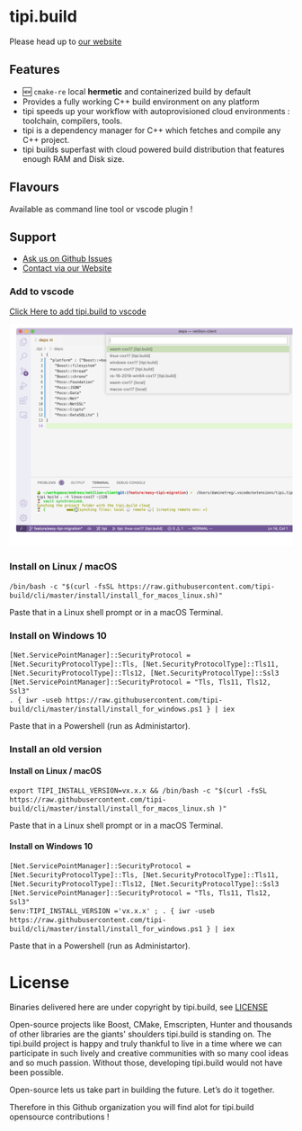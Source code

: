 
# tipi.build
Please head up to [our website](https://tipi.build)

## Features
- :new: `cmake-re` local **hermetic** and containerized build by default
- Provides a fully working C++ build environment on any platform
- tipi speeds up your workflow with autoprovisioned cloud environments : toolchain, compilers, tools.
- tipi is a dependency manager for C++ which fetches and compile any C++ project.
- tipi builds superfast with cloud powered build distribution that features enough RAM and Disk size.

## Flavours
Available as command line tool or vscode plugin !

## Support
* [Ask us on Github Issues](https://github.com/tipi-build/cli/issues)
* [Contact via our Website](https://tipi.build)

### Add to vscode

[Click Here to add tipi.build to vscode](https://marketplace.visualstudio.com/items?itemName=tipi.tipi-build)

![add to vscode](./tipi-build-plugin.png)

### Install on Linux / macOS 
```
/bin/bash -c "$(curl -fsSL https://raw.githubusercontent.com/tipi-build/cli/master/install/install_for_macos_linux.sh)"
```

Paste that in a Linux shell prompt or in a macOS Terminal.

### Install on Windows 10
```
[Net.ServicePointManager]::SecurityProtocol = [Net.SecurityProtocolType]::Tls, [Net.SecurityProtocolType]::Tls11, [Net.SecurityProtocolType]::Tls12, [Net.SecurityProtocolType]::Ssl3
[Net.ServicePointManager]::SecurityProtocol = "Tls, Tls11, Tls12, Ssl3"
. { iwr -useb https://raw.githubusercontent.com/tipi-build/cli/master/install/install_for_windows.ps1 } | iex
```

Paste that in a Powershell (run as Administartor).

### Install an old version 

#### Install on Linux / macOS 
```
export TIPI_INSTALL_VERSION=vx.x.x && /bin/bash -c "$(curl -fsSL https://raw.githubusercontent.com/tipi-build/cli/master/install/install_for_macos_linux.sh )"
```

Paste that in a Linux shell prompt or in a macOS Terminal.

#### Install on Windows 10
```
[Net.ServicePointManager]::SecurityProtocol = [Net.SecurityProtocolType]::Tls, [Net.SecurityProtocolType]::Tls11, [Net.SecurityProtocolType]::Tls12, [Net.SecurityProtocolType]::Ssl3
[Net.ServicePointManager]::SecurityProtocol = "Tls, Tls11, Tls12, Ssl3"
$env:TIPI_INSTALL_VERSION ='vx.x.x' ; . { iwr -useb https://raw.githubusercontent.com/tipi-build/cli/master/install/install_for_windows.ps1 } | iex
```

Paste that in a Powershell (run as Administartor).


# License
Binaries delivered here are under copyright by tipi.build, see [LICENSE](./LICENSE)

Open-source projects like Boost, CMake, Emscripten, Hunter and thousands of other libraries are the giants' shoulders tipi.build is standing on. The tipi.build project is happy and truly thankful to live in a time where we can participate in such lively and creative communities with so many cool ideas and so much passion. Without those, developing tipi.build would not have been possible.

Open-source lets us take part in building the future. Let’s do it together.

Therefore in this Github organization you will find alot for tipi.build opensource contributions !

